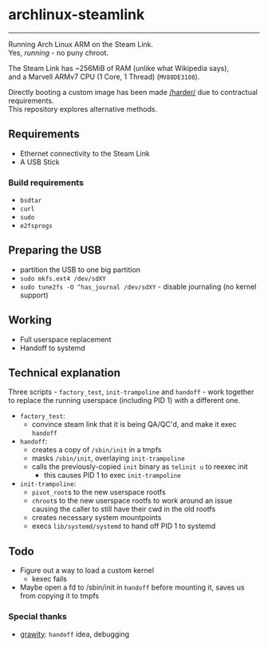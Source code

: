# archlinux-steamlink
---
Running Arch Linux ARM on the Steam Link.  
Yes, *running* - no puny chroot.  

The Steam Link has ~256MiB of RAM (unlike what Wikipedia says),  
and a Marvell ARMv7 CPU (1 Core, 1 Thread) (`MV88DE3108`).  

Directly booting a custom image has been made [/harder/](https://github.com/ValveSoftware/steamlink-sdk/issues/5) due to contractual requirements.  
This repository explores alternative methods.  

## Requirements
- Ethernet connectivity to the Steam Link
- A USB Stick

### Build requirements
- `bsdtar`
- `curl`
- `sudo`
- `e2fsprogs`

## Preparing the USB
- partition the USB to one big partition
- `sudo mkfs.ext4 /dev/sdXY`
- `sudo tune2fs -O ^has_journal /dev/sdXY` - disable journaling (no kernel support)

## Working
- Full userspace replacement
- Handoff to systemd

## Technical explanation
Three scripts - `factory_test`, `init-trampoline` and `handoff` - work together to replace
the running userspace (including PID 1) with a different one.  
- `factory_test`:
  - convince steam link that it is being QA/QC'd, and make it exec `handoff`
- `handoff`:
  - creates a copy of `/sbin/init` in a tmpfs
  - masks `/sbin/init`, overlaying `init-trampoline`
  - calls the previously-copied `init` binary as `telinit u` to reexec init
    - this causes PID 1 to exec `init-trampoline`
- `init-trampoline`:
  - `pivot_root`s to the new userspace rootfs
  - `chroot`s to the new userspace rootfs to work around an issue causing the caller to still have their cwd in the old rootfs
  - creates necessary system mountpoints
  - execs `lib/systemd/systemd` to hand off PID 1 to systemd

## Todo
- Figure out a way to load a custom kernel
  - kexec fails
- Maybe open a fd to /sbin/init in `handoff` before mounting it, saves us from copying it to tmpfs

### Special thanks
- [grawity](https://github.com/grawity): `handoff` idea, debugging
